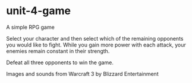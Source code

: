 # unit-4-game
A simple RPG game

Select your character and then select which of the remaining opponents you would like to fight. While you gain more power with each attack, your enemies remain constant in their strength.

Defeat all three opponents to win the game.


Images and sounds from Warcraft 3 by Blizzard Entertainment